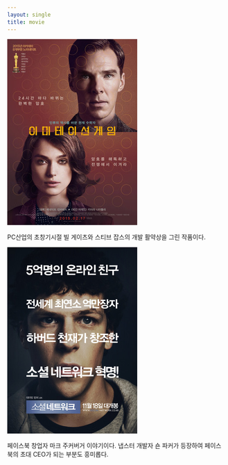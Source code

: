 ```yaml
---
layout: single
title: movie
---
```

![allen](/assets/images/allen.png)

PC산업의 초창기시절 빌 게이츠와 스티브 잡스의 개발 활약상을 그린 작품이다.

![mark](/assets/images/mark.png)

페이스북 창업자 마크 주커버거 이야기이다. 냅스터 개발자 숀 파커가 등장하여 페이스북의 초대 CEO가 되는 부분도 흥미롭다.

